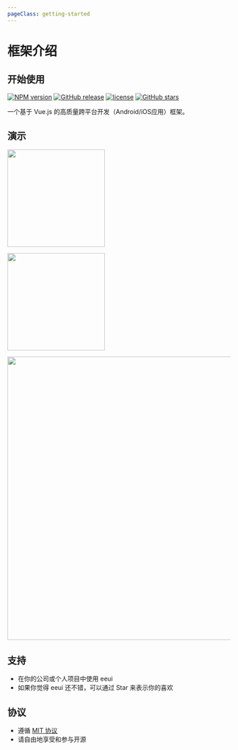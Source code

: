 ```yaml
---
pageClass: getting-started
---
```


# 框架介绍

## 开始使用

[![NPM version](https://img.shields.io/npm/v/eeui-cli.svg)](https://www.npmjs.com/package/eeui-cli)
[![GitHub release](https://img.shields.io/github/release/kuaifan/eeui.svg)](https://github.com/kuaifan/eeui/releases)
[![license](https://img.shields.io/github/license/mashape/apistatus.svg)](https://github.com/kuaifan/eeui/blob/master/LICENSE)
[![GitHub stars](https://img.shields.io/github/stars/kuaifan/eeui.svg?style=social&label=Stars)](https://github.com/kuaifan/eeui)

一个基于 Vue.js 的高质量跨平台开发（Android/iOS应用）框架。

## 演示

<a href="https://eeui.app/app/android.apk" target="_blank"><img src="https://eeui.app/app/android.png" width="220px"></a>

<a href="javascript:alert('没钱申请开发者账号上架！');"><img src="https://eeui.app/app/ios.png" width="220px"></a>

<img src="https://eeui.app/app/demo.png" width="640px">

## 支持

* 在你的公司或个人项目中使用 eeui
* 如果你觉得 eeui 还不错，可以通过 Star 来表示你的喜欢

## 协议

* 遵循 [MIT 协议](http://opensource.org/licenses/MIT)
* 请自由地享受和参与开源

